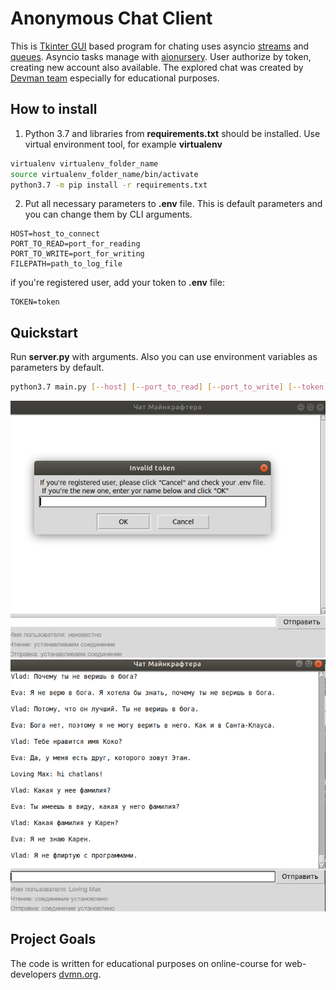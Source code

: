 # Anonymous Сhat Сlient

This is [Tkinter GUI](https://docs.python.org/3/library/tkinter.html) based program for chating uses asyncio [streams](https://docs.python.org/3/library/asyncio-stream.html) and [queues](https://docs.python.org/3/library/asyncio-queue.html). Asyncio tasks manage with [aionursery](https://pypi.org/project/aionursery/). User authorize by token, creating new account also available. The explored chat was created by [Devman team](https://dvmn.org/) especially for educational purposes.


## How to install

1. Python 3.7 and libraries from **requirements.txt** should be installed. Use virtual environment tool, for example **virtualenv**

```bash
virtualenv virtualenv_folder_name
source virtualenv_folder_name/bin/activate
python3.7 -m pip install -r requirements.txt
```

2. Put all necessary parameters to **.env** file. This is default parameters and you can change them by CLI arguments.

```
HOST=host_to_connect
PORT_TO_READ=port_for_reading
PORT_TO_WRITE=port_for_writing
FILEPATH=path_to_log_file
```

if you're registered user, add your token to **.env** file:
```
TOKEN=token
```

## Quickstart

Run **server.py** with arguments. Also you can use environment variables as parameters by default.

```bash
python3.7 main.py [--host] [--port_to_read] [--port_to_write] [--token] [--filepath]
```

![registration screenshot](screenshots/reg.png)
![chat screenshot](screenshots/chat.png)

## Project Goals

The code is written for educational purposes on online-course for web-developers [dvmn.org](https://dvmn.org/).
